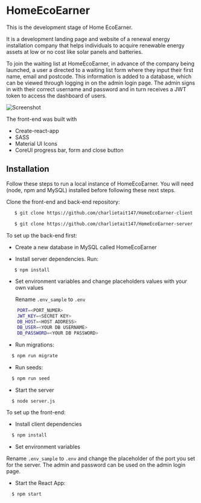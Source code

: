 
# HomeEcoEarner

This is the development stage of Home EcoEarner.

It is a development landing page and website of a renewal energy installation company that helps individuals to acquire renewable energy assets at low or no cost like solar panels and batteries. 

To join the waiting list at HomeEcoEarner, in advance of the company being launched, a user a directed to a waiting list form where they input their first name, email and postcode. This information is added to a database, which can be viewed through logging in on the admin login page. The admin signs in with their correct username and password and in turn receives a JWT token to access the dashboard of users.

![Screenshot](https://drive.google.com/uc?id=1Vz-WZ6nnm9iw0fbAD6WCk8BnrMA4SVS6)

The front-end was built with 
- Create-react-app
- SASS 
- Material UI Icons
- CoreUI progress bar, form and close button


## Installation
Follow these steps to run a local instance of HomeEcoEarner. You will need (node, npm and MySQL) installed before following these next steps.

Clone the front-end and back-end repository:

```bash
   $ git clone https://github.com/charlietait147/HomeEcoEarner-client

   $ git clone https://github.com/charlietait147/HomeEcoEarner-server
```

To set up the back-end first:

- Create a new database in MySQL called HomeEcoEarner

- Install server dependencies. Run:

```bash
   $ npm install
```
-  Set environment variables and change placeholders values with your own values
    
    Rename 
    `.env_sample` to `.env`

```bash
    PORT=<PORT_NUMER>
    JWT_KEY=<SECRET KEY>
    DB_HOST=<HOST ADDRESS>
    DB_USER=<YOUR DB USERNAME>
    DB_PASSWORD=<YOUR DB PASSWORD> 
```

- Run migrations:

```bash
  $ npm run migrate
```

-  Run seeds:

```bash
  $ npm run seed
```


- Start the server

```bash
  $ node server.js
```

To set up the front-end:

- Install client dependencies

```bash
  $ npm install
```

- Set environment variables

Rename 
    `.env_sample` to `.env` and change the placeholder of the port you set for the server. The admin and password can be used on the admin login page.

- Start the React App:

```bash
  $ npm start
```



    